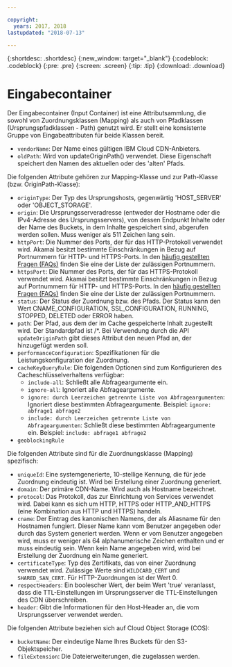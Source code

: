 ```yaml
---

copyright:
  years: 2017, 2018
lastupdated: "2018-07-13"

---
```


{:shortdesc: .shortdesc}
{:new_window: target="_blank"}
{:codeblock: .codeblock}
{:pre: .pre}
{:screen: .screen}
{:tip: .tip}
{:download: .download}

# Eingabecontainer
Der Eingabecontainer (Input Container) ist eine Attributsammlung, die sowohl von Zuordnungsklassen (Mapping) als auch von Pfadklassen (Ursprungspfadklassen - Path) genutzt wird.  Er stellt eine konsistente Gruppe von Eingabeattributen für beide Klassen bereit.

* `vendorName`: Der Name eines gültigen IBM Cloud CDN-Anbieters.
* `oldPath`: Wird von updateOriginPath() verwendet. Diese Eigenschaft speichert den Namen des aktuellen oder des 'alten' Pfads.

Die folgenden Attribute gehören zur Mapping-Klasse und zur Path-Klasse (bzw. OriginPath-Klasse):
* `originType`: Der Typ des Ursprungshosts, gegenwärtig 'HOST_SERVER' oder 'OBJECT_STORAGE'.
* `origin`: Die Ursprungsserveradresse (entweder der Hostname oder die IPv4-Adresse des Ursprungsservers), von dessen Endpunkt Inhalte oder der Name des Buckets, in dem Inhalte gespeichert sind, abgerufen werden sollen. Muss weniger als 511 Zeichen lang sein.
* `httpPort`: Die Nummer des Ports, der für das HTTP-Protokoll verwendet wird. Akamai besitzt bestimmte Einschränkungen in Bezug auf Portnummern für HTTP- und HTTPS-Ports. In den [häufig gestellten Fragen (FAQs)](faqs.html#are-there-any-restrictions-on-what-http-and-https-port-numbers-are-allowed-for-akamai-) finden Sie eine der Liste der zulässigen Portnummern.
* `httpsPort`: Die Nummer des Ports, der für das HTTPS-Protokoll verwendet wird. Akamai besitzt bestimmte Einschränkungen in Bezug auf Portnummern für HTTP- und HTTPS-Ports. In den [häufig gestellten Fragen (FAQs)](faqs.html#are-there-any-restrictions-on-what-http-and-https-port-numbers-are-allowed-for-akamai-) finden Sie eine der Liste der zulässigen Portnummern.
* `status`: Der Status der Zuordnung bzw. des Pfads. Der Status kann den Wert CNAME_CONFIGURATION, SSL_CONFIGURATION, RUNNING, STOPPED, DELETED oder ERROR haben.
* `path`: Der Pfad, aus dem der im Cache gespeicherte Inhalt zugestellt wird. Der Standardpfad ist /\*. Bei Verwendung durch die API `updateOriginPath` gibt dieses Attribut den neuen Pfad an, der hinzugefügt werden soll.
* `performanceConfiguration`: Spezifikationen für die Leistungskonfiguration der Zuordnung.
* `cacheKeyQueryRule`: Die folgenden Optionen sind zum Konfigurieren des Cacheschlüsselverhaltens verfügbar:
  * `include-all`: Schließt alle Abfrageargumente ein.
  * `ignore-all`: Ignoriert alle Abfrageargumente.
  * `ignore: durch Leerzeichen getrennte Liste von Abfrageargumenten`: Ignoriert diese bestimmten Abfrageargumente. Beispiel: `ignore: abfrage1 abfrage2`
  * `include: durch Leerzeichen getrennte Liste von Abfrageargumenten`: Schließt diese bestimmten Abfrageargumente ein. Beispiel: `include: abfrage1 abfrage2`
* `geoblockingRule`

Die folgenden Attribute sind für die Zuordnungsklasse (Mapping) spezifisch:

* `uniqueId`: Eine systemgenerierte, 10-stellige Kennung, die für jede Zuordnung eindeutig ist. Wird bei Erstellung einer Zuordnung generiert.
* `domain`: Der primäre CDN-Name. Wird auch als Hostname bezeichnet.
* `protocol`: Das Protokoll, das zur Einrichtung von Services verwendet wird. Dabei kann es sich um HTTP, HTTPS oder HTTP_AND_HTTPS (eine Kombination aus HTTP und HTTPS) handeln.
* `cname`: Der Eintrag des kanonischen Namens, der als Aliasname für den Hostnamen fungiert. Dieser Name kann vom Benutzer angegeben oder durch das System generiert werden. Wenn er vom Benutzer angegeben wird, muss er weniger als 64 alphanumerische Zeichen enthalten und er muss eindeutig sein. Wenn kein Name angegeben wird, wird bei Erstellung der Zuordnung ein Name generiert.
* `certificateType`: Typ des Zertifikats, das von einer Zuordnung verwendet wird. Zulässige Werte sind `WILDCARD_CERT` und `SHARED_SAN_CERT`. Für HTTP-Zuordnungen ist der Wert 0.
* `respectHeaders`: Ein boolescher Wert, der beim Wert 'true' veranlasst, dass die TTL-Einstellungen im Ursprungsserver die TTL-Einstellungen des CDN überschreiben.
* `header`: Gibt die Informationen für den Host-Header an, die vom Ursprungsserver verwendet werden.

Die folgenden Attribute beziehen sich auf Cloud Object Storage (COS):  
* `bucketName`: Der eindeutige Name Ihres Buckets für den S3-Objektspeicher.  
* `fileExtension`: Die Dateierweiterungen, die zugelassen werden.

